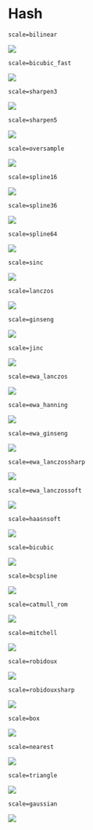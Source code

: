 # Hash

    scale=bilinear
![](hash/bilinear.png)

    scale=bicubic_fast
![](hash/bicubic_fast.png)

    scale=sharpen3
![](hash/sharpen3.png)

    scale=sharpen5
![](hash/sharpen5.png)

    scale=oversample
![](hash/oversample.png)

    scale=spline16
![](hash/spline16.png)

    scale=spline36
![](hash/spline36.png)

    scale=spline64
![](hash/spline64.png)

    scale=sinc
![](hash/sinc.png)

    scale=lanczos
![](hash/lanczos.png)

    scale=ginseng
![](hash/ginseng.png)

    scale=jinc
![](hash/jinc.png)

    scale=ewa_lanczos
![](hash/ewa_lanczos.png)

    scale=ewa_hanning
![](hash/ewa_hanning.png)

    scale=ewa_ginseng
![](hash/ewa_ginseng.png)

    scale=ewa_lanczossharp
![](hash/ewa_lanczossharp.png)

    scale=ewa_lanczossoft
![](hash/ewa_lanczossoft.png)

    scale=haasnsoft
![](hash/haasnsoft.png)

    scale=bicubic
![](hash/bicubic.png)

    scale=bcspline
![](hash/bcspline.png)

    scale=catmull_rom
![](hash/catmull_rom.png)

    scale=mitchell
![](hash/mitchell.png)

    scale=robidoux
![](hash/robidoux.png)

    scale=robidouxsharp
![](hash/robidouxsharp.png)

    scale=box
![](hash/box.png)

    scale=nearest
![](hash/nearest.png)

    scale=triangle
![](hash/triangle.png)

    scale=gaussian
![](hash/gaussian.png)
